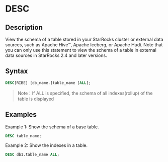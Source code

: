 # DESC

## Description

View the schema of a table stored in your StarRocks cluster or external data sources, such as Apache Hive™, Apache Iceberg, or Apache Hudi. Note that you can only use this statement to view the schema of a table in external data sources in StarRocks 2.4 and later versions.

## Syntax

```sql
DESC[RIBE] [db_name.]table_name [ALL];
```

> Note：If ALL is specified, the schema of all indexes(rollup) of the table is displayed

## Examples

Example 1: Show the schema of a base table.

```sql
DESC table_name;
```

Example 2: Show the indexes in a table.

```sql
DESC db1.table_name ALL;
```
